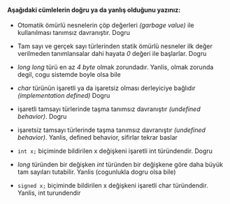 #### Aşağıdaki cümlelerin doğru ya da yanlış olduğunu yazınız:

+ Otomatik ömürlü nesnelerin çöp değerleri _(garbage value)_ ile kullanılması tanımsız davranıştır.
Dogru

+ Tam sayı ve gerçek sayı türlerinden statik ömürlü nesneler ilk değer verilmeden tanımlansalar dahi hayata _0_ değeri ile başlarlar.
Dogru

+ _long long_ türü en az _4 byte_ olmak zorundadır.
Yanlis, olmak zorunda degil, cogu sistemde boyle olsa bile

+ _char_ türünün işaretli ya da işaretsiz olması derleyiciye bağlıdır _(implementation defined)_
Dogru

+ işaretli tamsayı türlerinde taşma tanımsız davranıştır _(undefined behavior)_.
Dogru

+ işaretsiz tamsayı türlerinde taşma tanımsız davranıştır _(undefined behavior)_.
Yanlis, defined behavior, sifirlar tekrar baslar

+ ```int x;``` biçiminde bildirilen x değişkeni işaretli int türündendir.
Dogru

+ _long_ türünden bir değişken _int_ türünden bir değişkene göre daha büyük tam sayıları tutabilir.
Yanlis (cogunlukla dogru olsa bile)

+ ```signed x;``` biçiminde bildirilen x değişkeni işaretli char türündendir.
Yanlis, int turundendir